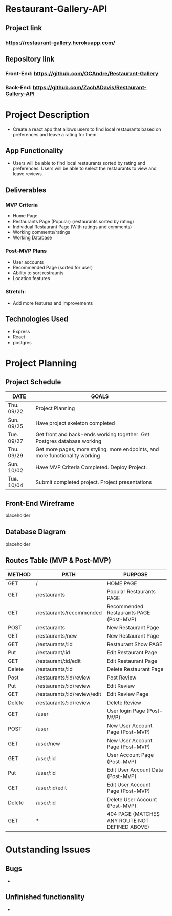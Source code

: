 # Restaurant-Gallery-API

## Project link

### https://restaurant-gallery.herokuapp.com/

## Repository link

### Front-End: https://github.com/OCAndre/Restaurant-Gallery
### Back-End: https://github.com/ZachADavis/Restaurant-Gallery-API

# Project Description
- Create a react app that allows users to find local restaurants based on preferences and leave a rating for them.

## App Functionality
- Users will be able to find local restaurants sorted by rating and preferences. Users will be able to select the restaurants to view and leave reviews.

## Deliverables

### MVP Criteria
- Home Page
- Restaurants Page (Popular) (restaurants sorted by rating)
- Individual Restaurant Page (With ratings and comments)
- Working comments/ratings
- Working Database

### Post-MVP Plans
- User accounts
- Recommended Page (sorted for user)
- Ability to sort restraunts
- Location features

### Stretch: 
- Add more features and improvements

## Technologies Used
- Express
- React
- postgres

# Project Planning

## Project Schedule
| DATE       | GOALS                                 |
|------------|---------------------------------------|
| Thu. 09/22 | Project Planning |
|    Sun. 09/25        |        Have project skeleton completed                              |
|Tue. 09/27|                    Get front and back-ends working together. Get Postgres database working                  |
|Thu. 09/29|                                    Get more pages, more styling, more endpoints, and more functionality working   |
|Sun. 10/02|                  Have MVP Criteria Completed. Deploy Project.                     |
|Tue. 10/04|         Submit completed project. Project presentations                              |

## Front-End Wireframe
placeholder

## Database Diagram
placeholder

## Routes Table (MVP & Post-MVP)
| METHOD       | PATH                                 | PURPOSE  |
|------------|---------------------------------------|---|
| GET | / | HOME PAGE  |
| GET | /restaurants | Popular Restaurants PAGE  |
| GET | /restaurants/recommended | Recommended Restaurants PAGE (Post-MVP) |
| POST | /restaurants | New Restaurant Page  |
| GET | /restaurants/new | New Restaurant Page  |
| GET | /restaurants/:id | Restaurant Show PAGE  |
| Put | /restaurant/:id |  Edit Restaurant Page  |
| GET | /restaurant/:id/edit |  Edit Restaurant Page  |
| Delete | /restaurants/:id |  Delete Restaurant Page |
| Post | /restaurants/:id/review |  Post Review |
| Put | /restaurants/:id/review |  Edit Review |
| GET | /restaurants/:id/review/edit |  Edit Review Page |
| Delete | /restaurants/:id/review |  Delete Review |
| GET | /user | User login Page (Post-MVP)  |
| POST | /user | New User Account Page (Post-MVP) |
| GET | /user/new | New User Account Page (Post-MVP) |
| GET | /user/:id | User Account Page (Post-MVP) |
| Put | /user/:id |  Edit User Account Data (Post-MVP) |
| GET | /user/:id/edit |  Edit User Account Page (Post-MVP) |
| Delete | /user/:id |  Delete User Account  (Post-MVP)|
| GET | * | 404 PAGE (MATCHES ANY ROUTE NOT DEFINED ABOVE)  |
# Outstanding Issues
## Bugs
- 
## Unfinished functionality
- 